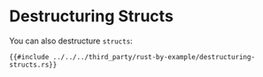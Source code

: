 # Destructuring Structs

You can also destructure `structs`:

```rust,editable
{{#include ../../../third_party/rust-by-example/destructuring-structs.rs}}
```
